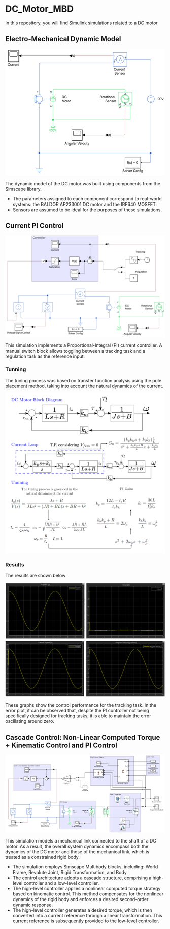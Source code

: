 # DC_Motor_MBD
In this repository, you will find Simulink simulations related to a DC motor

## Electro-Mechanical Dynamic Model

![DC Motor Diagram](Images/Dc_Motor_Diagram.PNG)

The dynamic model of the DC motor was built using components from the Simscape library. 
- The parameters assigned to each component correspond to real-world systems: the BALDOR AP233001 DC motor and the IRF640 MOSFET.
- Sensors are assumed to be ideal for the purposes of these simulations.

## Current PI Control

![PI](Images/PID_DCMotorDiagram.PNG)

This simulation implements a Proportional-Integral (PI) current controller. A manual switch block allows toggling between a tracking task and a regulation task as the reference input. 

### Tunning

The tuning process was based on transfer function analysis using the pole placement method, taking into account the natural dynamics of the current.

![Tunning](Images/Tunning.png)

### Results

The results are shown below

![Results](Images/Results.png)

These graphs show the control performance for the tracking task. In the error plot, it can be observed that, despite the PI controller not being specifically designed for tracking tasks, it is able to maintain the error oscillating around zero.

## Cascade Control: Non-Linear Computed Torque + Kinematic Control and PI Control

![Cascade](Images/Cascade_Control.PNG)

This simulation models a mechanical link connected to the shaft of a DC motor. As a result, the overall system dynamics encompass both the dynamics of the DC motor and those of the mechanical link, which is treated as a constrained rigid body.
- The simulation employs Simscape Multibody blocks, including: World Frame, Revolute Joint, Rigid Transformation, and Body.
- The control architecture adopts a cascade structure, comprising a high-level controller and a low-level controller.
- The high-level controller applies a nonlinear computed torque strategy based on kinematic control. This method compensates for the nonlinear dynamics of the rigid body and enforces a desired second-order dynamic response.
- The high-level controller generates a desired torque, which is then converted into a current reference through a linear transformation. This current reference is subsequently provided to the low-level controller.

